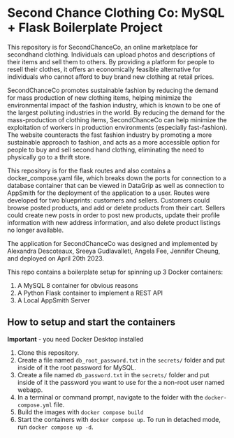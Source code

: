 # Second Chance Clothing Co: MySQL + Flask Boilerplate Project

This repository is for SecondChanceCo, an online marketplace for secondhand clothing. Individuals can upload photos and descriptions of their items and sell them to others. By providing a platform for people to resell their clothes, it offers an economically feasible alternative for individuals who cannot afford to buy brand new clothing at retail prices.

SecondChanceCo promotes sustainable fashion by reducing the demand for mass production of new clothing items, helping minimize the environmental impact of the fashion industry, which is known to be one of the largest polluting industries in the world. By reducing the demand for the mass-production of clothing items, SecondChanceCo can help minimize the exploitation of workers in production environments (especially fast-fashion). The website counteracts the fast fashion industry by promoting a more sustainable approach to fashion, and acts as a more accessible option for people to buy and sell second hand clothing, eliminating the need to physically go to a thrift store.

This repository is for the flask routes and also contains a docker_compose.yaml file, which breaks down the ports for connection to a database container that can be viewed in DataGrip as well as connection to AppSmith for the deployment of the application to a user. Routes were developed for two blueprints: customers and sellers. Customers could browse posted products, and add or delete products from their cart. Sellers could create new posts in order to post new products, update their profile information with new address information, and also delete product listings no longer available. 

The application for SecondChanceCo was designed and implemented by Alexandra Descoteaux, Sreeya Gudlavalleti, Angela Fee, Jennifer Cheung, and deployed on April 20th 2023.

This repo contains a boilerplate setup for spinning up 3 Docker containers: 
1. A MySQL 8 container for obvious reasons
1. A Python Flask container to implement a REST API
1. A Local AppSmith Server

## How to setup and start the containers
**Important** - you need Docker Desktop installed

1. Clone this repository.  
1. Create a file named `db_root_password.txt` in the `secrets/` folder and put inside of it the root password for MySQL. 
1. Create a file named `db_password.txt` in the `secrets/` folder and put inside of it the password you want to use for the a non-root user named webapp. 
1. In a terminal or command prompt, navigate to the folder with the `docker-compose.yml` file.  
1. Build the images with `docker compose build`
1. Start the containers with `docker compose up`.  To run in detached mode, run `docker compose up -d`. 




